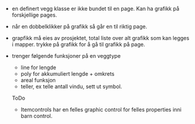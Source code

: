 ﻿



- en definert vegg klasse er ikke bundet til en page. Kan ha grafikk på forskjellige pages. 
- når en dobbelklikker på grafikk så går en til riktig page.
- grapfikk må eies av prosjektet, total liste over alt grafikk som kan legges i mapper. 
trykke på grafikk for å gå til grafikk på page. 

- trenger følgende funksjoner på en veggtype
	- line for lengde
	- poly for akkumuliert lengde + omkrets
	- areal funksjon
	- teller, ex telle antall vindu, sett ut symbol.



	ToDo
	- Itemcontrols har en felles graphic control for felles properties inni barn control.